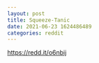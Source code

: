 ```yaml
--- 
layout: post 
title: Squeeze-Tanic 
date: 2021-06-23 1624486489 
categories: reddit 
--- 
```

https://redd.it/o6nbij